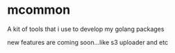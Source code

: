 # mcommon

A kit of tools that i use to develop my golang packages

new features are coming soon...like s3 uploader and etc
